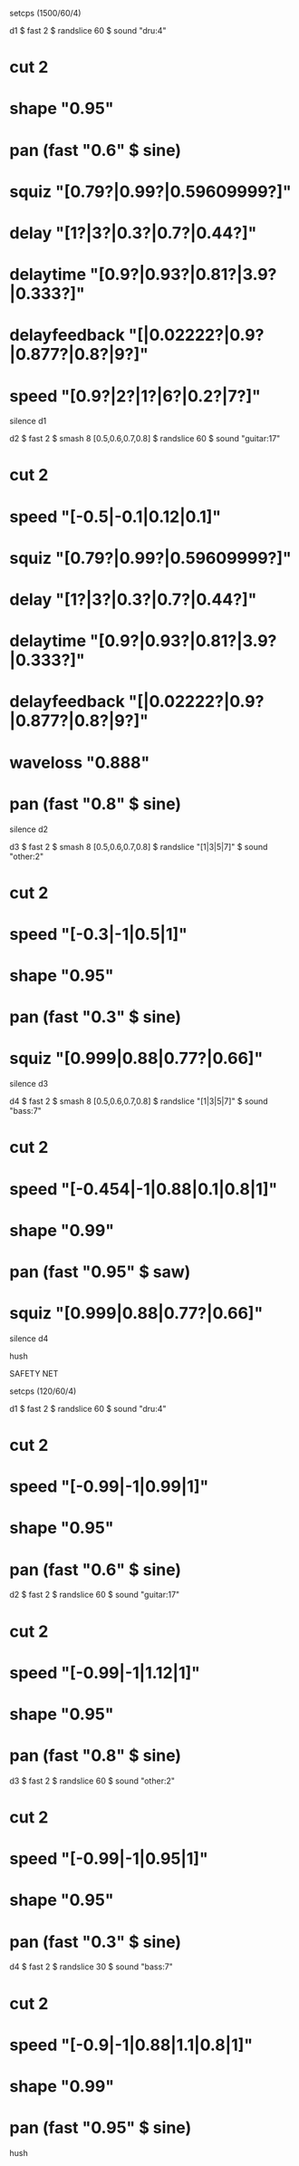setcps (1500/60/4)

d1 $ fast 2 $ randslice 60 $ sound "dru:4"
 # cut 2
  # shape "0.95"
  # pan (fast "0.6" $ sine)
   # squiz "[0.79?|0.99?|0.59609999?]"
  # delay "[1?|3?|0.3?|0.7?|0.44?]"
  # delaytime "[0.9?|0.93?|0.81?|3.9?|0.333?]"
  # delayfeedback "[|0.02222?|0.9?|0.877?|0.8?|9?]"
  # speed "[0.9?|2?|1?|6?|0.2?|7?]" 

silence d1

d2 $ fast 2 $ smash 8 [0.5,0.6,0.7,0.8] $ randslice 60 $ sound "guitar:17"
 # cut 2
 # speed "[-0.5|-0.1|0.12|0.1]"
   # squiz "[0.79?|0.99?|0.59609999?]"
  # delay "[1?|3?|0.3?|0.7?|0.44?]"
  # delaytime "[0.9?|0.93?|0.81?|3.9?|0.333?]"
  # delayfeedback "[|0.02222?|0.9?|0.877?|0.8?|9?]"
  # waveloss "0.888"
  # pan (fast "0.8" $ sine)

silence d2

d3 $ fast 2  $ smash 8 [0.5,0.6,0.7,0.8] $ randslice "[1|3|5|7]" $ sound "other:2"
 # cut 2
 # speed "[-0.3|-1|0.5|1]"
  # shape "0.95"
  # pan (fast "0.3" $ sine)
   # squiz "[0.999|0.88|0.77?|0.66]"

silence d3

d4 $ fast 2  $ smash 8 [0.5,0.6,0.7,0.8] $ randslice "[1|3|5|7]" $ sound "bass:7"
 # cut 2
 # speed "[-0.454|-1|0.88|0.1|0.8|1]"
  # shape "0.99"
  # pan (fast "0.95" $ saw)
   # squiz "[0.999|0.88|0.77?|0.66]"

silence d4

hush


SAFETY NET

setcps (120/60/4)

d1 $ fast 2 $ randslice 60 $ sound "dru:4"
 # cut 2
 # speed "[-0.99|-1|0.99|1]"
  # shape "0.95"
  # pan (fast "0.6" $ sine)

d2 $ fast 2 $ randslice 60 $ sound "guitar:17"
 # cut 2
 # speed "[-0.99|-1|1.12|1]"
  # shape "0.95"
  # pan (fast "0.8" $ sine)

d3 $ fast 2 $ randslice 60 $ sound "other:2"
 # cut 2
 # speed "[-0.99|-1|0.95|1]"
  # shape "0.95"
  # pan (fast "0.3" $ sine)

d4 $ fast 2 $ randslice 30 $ sound "bass:7"
 # cut 2
 # speed "[-0.9|-1|0.88|1.1|0.8|1]"
  # shape "0.99"
  # pan (fast "0.95" $ sine)

hush
